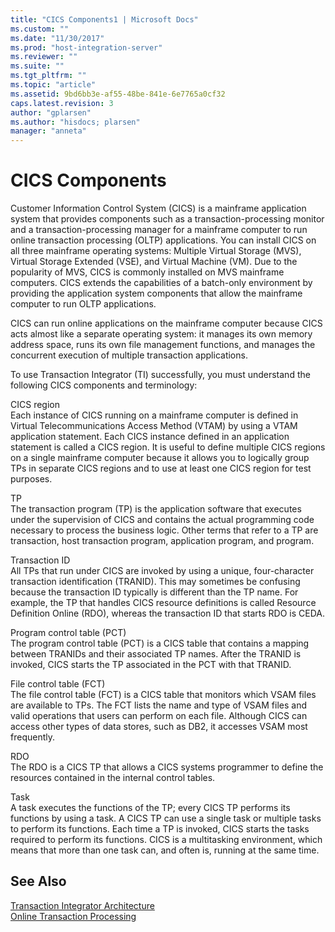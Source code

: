 ```yaml
---
title: "CICS Components1 | Microsoft Docs"
ms.custom: ""
ms.date: "11/30/2017"
ms.prod: "host-integration-server"
ms.reviewer: ""
ms.suite: ""
ms.tgt_pltfrm: ""
ms.topic: "article"
ms.assetid: 9bd6bb3e-af55-48be-841e-6e7765a0cf32
caps.latest.revision: 3
author: "gplarsen"
ms.author: "hisdocs; plarsen"
manager: "anneta"
---
```

# CICS Components
Customer Information Control System (CICS) is a mainframe application system that provides components such as a transaction-processing monitor and a transaction-processing manager for a mainframe computer to run online transaction processing (OLTP) applications. You can install CICS on all three mainframe operating systems: Multiple Virtual Storage (MVS), Virtual Storage Extended (VSE), and Virtual Machine (VM). Due to the popularity of MVS, CICS is commonly installed on MVS mainframe computers. CICS extends the capabilities of a batch-only environment by providing the application system components that allow the mainframe computer to run OLTP applications.  
  
 CICS can run online applications on the mainframe computer because CICS acts almost like a separate operating system: it manages its own memory address space, runs its own file management functions, and manages the concurrent execution of multiple transaction applications.  
  
 To use Transaction Integrator (TI) successfully, you must understand the following CICS components and terminology:  
  
 CICS region  
 Each instance of CICS running on a mainframe computer is defined in Virtual Telecommunications Access Method (VTAM) by using a VTAM application statement. Each CICS instance defined in an application statement is called a CICS region. It is useful to define multiple CICS regions on a single mainframe computer because it allows you to logically group TPs in separate CICS regions and to use at least one CICS region for test purposes.  
  
 TP  
 The transaction program (TP) is the application software that executes under the supervision of CICS and contains the actual programming code necessary to process the business logic. Other terms that refer to a TP are transaction, host transaction program, application program, and program.  
  
 Transaction ID  
 All TPs that run under CICS are invoked by using a unique, four-character transaction identification (TRANID). This may sometimes be confusing because the transaction ID typically is different than the TP name. For example, the TP that handles CICS resource definitions is called Resource Definition Online (RDO), whereas the transaction ID that starts RDO is CEDA.  
  
 Program control table (PCT)  
 The program control table (PCT) is a CICS table that contains a mapping between TRANIDs and their associated TP names. After the TRANID is invoked, CICS starts the TP associated in the PCT with that TRANID.  
  
 File control table (FCT)  
 The file control table (FCT) is a CICS table that monitors which VSAM files are available to TPs. The FCT lists the name and type of VSAM files and valid operations that users can perform on each file. Although CICS can access other types of data stores, such as DB2, it accesses VSAM most frequently.  
  
 RDO  
 The RDO is a CICS TP that allows a CICS systems programmer to define the resources contained in the internal control tables.  
  
 Task  
 A task executes the functions of the TP; every CICS TP performs its functions by using a task. A CICS TP can use a single task or multiple tasks to perform its functions. Each time a TP is invoked, CICS starts the tasks required to perform its functions. CICS is a multitasking environment, which means that more than one task can, and often is, running at the same time.  
  
## See Also  
 [Transaction Integrator Architecture](../core/transaction-integrator-architecture1.md)   
 [Online Transaction Processing](../core/online-transaction-processing2.md)